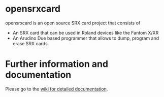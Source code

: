 # opensrxcard
opensrxcard is an open source SRX card project that consists of 
- An SRX card that can be used in Roland devices like the Fantom X/XR
- An Arudino Due based programmer that allows to dump, program and erase SRX cards.

# Further information and documentation
Please go to the [wiki for detailed documentation](https://github.com/synthtools/opensrxcard/wiki).
